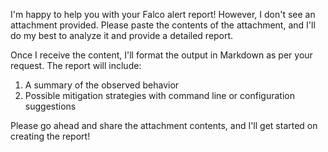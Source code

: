 I'm happy to help you with your Falco alert report! However, I don't see an attachment provided. Please paste the contents of the attachment, and I'll do my best to analyze it and provide a detailed report.

Once I receive the content, I'll format the output in Markdown as per your request. The report will include:

1. A summary of the observed behavior
2. Possible mitigation strategies with command line or configuration suggestions

Please go ahead and share the attachment contents, and I'll get started on creating the report!